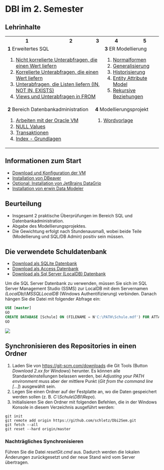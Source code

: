 # DBI im 2. Semester

## Lehrinhalte

<table>
    <tr>
        <th>1</th> <th>2</th> <th>3</th> <th>4</th> <th>5</th>
    </tr>
    <tr>
        <td colspan="3" valign="top">
            <b>1</b> Erweitertes SQL
            <ol>
                <li><a href="11_SingleValueNonCorresponding">Nicht korrelierte Unterabfragen, die einen Wert liefern</a></li>
                <li><a href="12_SingleValueCorresponding">Korrelierte Unterabfragen, die einen Wert liefern</a></li>
                <li><a href="13_ListSubqueries">Unterabfragen, die Listen liefern (IN, NOT IN, EXISTS)</a></li>
                <li><a href="14_FromSubqueries">Views und Unterabfragen in FROM</a></li>
            </ol>
        </td>    
        <td colspan="2" valign="top">
            <b>3</b> ER Modellierung
            <ol>
                <li><a href="31_Normalisierung">Normalformen</a></li>
                <li><a href="32_Generalisierung">Generalisierung</a></li>
                <li><a href="33_Historisierung">Historisierung</a></li>
                <li><a href="34_EntityAttribute">Entity Attribute Model</a></li>
                <li><a href="35_RekursiveBeziehungen">Rekursive Beziehungen</a></li>
            </ol>
        </td>
    </tr>
    <tr>
        <td colspan="2" valign="top">
            <b>2</b> Bereich Datenbankadministration
            <ol>
                <li><a href="01_OracleVM">Arbeiten mit der Oracle VM</li>
                <li><a href="21_Null">NULL Values</a></li>
                <li><a href="22_Transactions">Transaktionen</a></li>
                <li><a href="23_Index">Index - Grundlagen</a></li>
            </ol>
        </td>
        <td colspan="3" valign="top">
            <b>4</b> Modellierungsprojekt
            <ol>
                <li><a href="VorlageDbiModellierungsprojekt.docx">Wordvorlage</li>
            </ol>
        </td>
    </tr>
</table>

## Informationen zum Start

- [Download und Konfiguration der VM](01_OracleVM/README.md)
- [Installation von DBeaver](01_OracleVM/01_Dbeaver/README.md)
- [Optional: Installation von JetBrains DataGrip](01_OracleVM/02_DataGrip/README.md)
- [Installation von erwin Data Modeler](02_ErWin/README.md)

## Beurteilung

- Insgesamt 2 praktische Überprüfungen im Bereich SQL und Datenbankadministration.
- Abgabe des Modellierungsprojektes.
- Die Gewichtung erfolgt nach Stundenausmaß, wobei beide Teile (Modellierung und SQL/DB Admin)
  positiv sein müssen.

## Die verwendete Schuldatenbank

- [Download als SQLite Datenbank](Schule.db)
- [Download als Access Datenbank](Schule.mdb)
- [Download als Sql Server (LocalDB) Datenbank](Schule.mdf)

Um die SQL Server Datenbank zu verwenden, müssen Sie sich im SQL Server Management Studio (SSMS)
zur LocalDB mit dem Servernamen *(LocalDb)\MSSQLLocalDB* (Windows Authentifizierung) verbinden.
Danach hängen Sie die Datei mit folgender Abfrage ein:

```sql
USE [master]
GO
CREATE DATABASE [Schule] ON (FILENAME = N'C:\PATH\Schule.mdf') FOR ATTACH
GO
```

![](schuldb20200209.png)

## Synchronisieren des Repositories in einen Ordner

1. Laden Sie von https://git-scm.com/downloads die Git Tools (Button *Download 2.xx for Windows*)
    herunter. Es können alle Standardeinstellungen belassen werden, bei *Adjusting your PATH environment*
    muss aber der mittlere Punkt (*Git from the command line [...]*) ausgewählt sein.
2. Legen Sie einen Ordner auf der Festplatte an, wo die Daten gespeichert werden sollen
    (z. B. *C:\Schule\DBI\Repo*).
3. Initialisieren Sie den Ordner mit folgenden Befehlen, die in der Windows Konsole in diesem Verzeichnis
    ausgeführt werden:

```text
git init
git remote add origin https://github.com/schletz/Dbi2Sem.git
git fetch --all
git reset --hard origin/master
```

### Nachträgliches Synchronisieren

Führen Sie die Datei *resetGit.cmd* aus. Dadurch werden die lokalen Änderungen zurückgesetzt und der
neue Stand wird vom Server übertragen.
